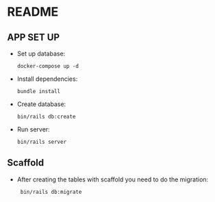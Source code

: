 # README

## APP SET UP

* Set up database:
    ```
    docker-compose up -d
    ```
* Install dependencies:
    ```
    bundle install
    ```
* Create database:
    ```
    bin/rails db:create
    ```
* Run server:
    ```
    bin/rails server
    ```
  
## Scaffold
* After creating the tables with scaffold you need to do the migration:
   ```
    bin/rails db:migrate
    ``` 